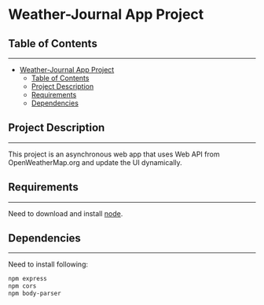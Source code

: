 # Weather-Journal App Project

## Table of Contents

---

- [Weather-Journal App Project](#weather-journal-app-project)
  - [Table of Contents](#table-of-contents)
  - [Project Description](#project-description)
  - [Requirements](#requirements)
  - [Dependencies](#dependencies)


## Project Description

---

This project is an asynchronous web app that uses Web API from  OpenWeatherMap.org and update the UI dynamically.

## Requirements

---

Need to download and install [node](https://nodejs.org/en/).

## Dependencies

---

Need to install following:

```bash
npm express
npm cors
npm body-parser
```